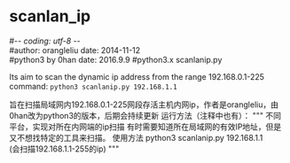 # scanlan_ip
#-*- coding: utf-8 -*-  
#author: orangleliu  date: 2014-11-12   
#python3 by 0han date: 2016.9.9
#python3.x scanlanip.py

Its aim to scan the dynamic ip address from the range 192.168.0.1-225
command:
`python3 scanlanip.py 192.168.1.1`



旨在扫描局域网内192.168.0.1-225网段存活主机内网ip，作者是orangleliu，由0han改为python3的版本，后期会持续更新
运行方法（注释中也有）：
"""
不同平台，实现对所在内网端的ip扫描
有时需要知道所在局域网的有效IP地址，但是又不想找特定的工具来扫描。 
使用方法 python3 scanlanip.py 192.168.1.1  
(会扫描192.168.1.1-255的ip) 
"""
